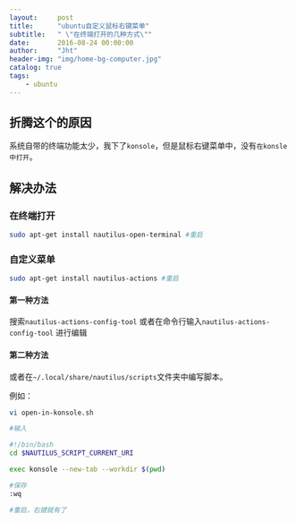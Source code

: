 ```yaml
---
layout:     post
title:      "ubuntu自定义鼠标右键菜单"
subtitle:   " \"在终端打开的几种方式\""
date:       2016-08-24 00:00:00
author:     "Jht"
header-img: "img/home-bg-computer.jpg"
catalog: true
tags:
    - ubuntu
---
```


## 折腾这个的原因

系统自带的终端功能太少，我下了`konsole`，但是鼠标右键菜单中，没有`在konsle中打开`。

## 解决办法

### 在终端打开

```bash
sudo apt-get install nautilus-open-terminal #重启
```

### 自定义菜单


```bash
sudo apt-get install nautilus-actions #重启
```
#### 第一种方法

搜索`nautilus-actions-config-tool` 或者在命令行输入`nautilus-actions-config-tool`
进行编辑

#### 第二种方法
或者在`~/.local/share/nautilus/scripts`文件夹中编写脚本。

例如：

```bash
vi open-in-konsole.sh 

#输入

#!/bin/bash
cd $NAUTILUS_SCRIPT_CURRENT_URI

exec konsole --new-tab --workdir $(pwd)

#保存
:wq

#重启，右键就有了
```





